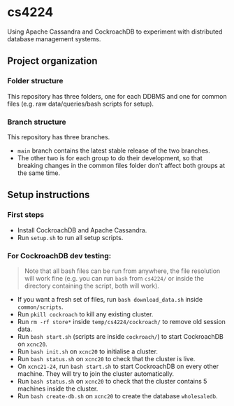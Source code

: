 # cs4224
Using Apache Cassandra and CockroachDB to experiment with distributed database management systems.

## Project organization
### Folder structure
This repository has three folders, one for each DDBMS and one for common files (e.g. raw data/queries/bash scripts for setup).

### Branch structure
This repository has three branches. 
- `main` branch contains the latest stable release of the two branches. 
- The other two is for each group to do their development, so that breaking changes in the common files folder don't affect both groups at the same time.

## Setup instructions
### First steps
- Install CockroachDB and Apache Cassandra.
- Run `setup.sh` to run all setup scripts.

### For CockroachDB dev testing:
> Note that all bash files can be run from anywhere, the file resolution will work fine (e.g. you can run `bash` from `cs4224/` or inside the directory containing the script, both will work).
- If you want a fresh set of files, run `bash download_data.sh` inside `common/scripts`.
- Run `pkill cockroach` to kill any existing cluster.
- Run `rm -rf store*` inside `temp/cs4224/cockroach/` to remove old session data.
- Run `bash start.sh` (scripts are inside `cockroach/`) to start CockroachDB on `xcnc20`.
- Run `bash init.sh` on `xcnc20` to initialise a cluster.
- Run `bash status.sh` on `xcnc20` to check that the cluster is live.
- On `xcnc21-24`, run `bash start.sh` to start CockroachDB on every other machine. They will try to join the cluster automatically.
- Run `bash status.sh` on `xcnc20` to check that the cluster contains 5 machines inside the cluster.
- Run `bash create-db.sh` on `xcnc20` to create the database `wholesaledb`.
  